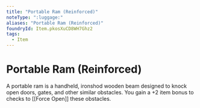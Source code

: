 ```yaml
---
title: "Portable Ram (Reinforced)"
noteType: ":luggage:"
aliases: "Portable Ram (Reinforced)"
foundryId: Item.pkosXuCD8WH7Ghz2
tags:
  - Item
---
```


# Portable Ram (Reinforced)

A portable ram is a handheld, ironshod wooden beam designed to knock open doors, gates, and other similar obstacles. You gain a +2 item bonus to checks to [[Force Open]] these obstacles.
